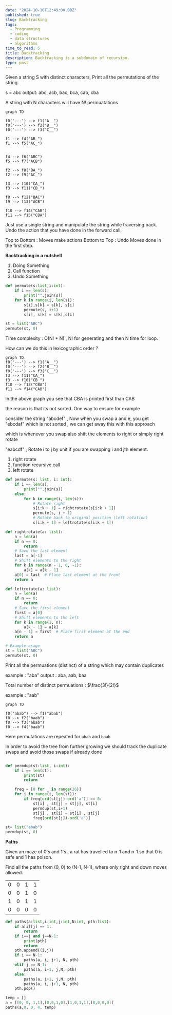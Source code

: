 ```yaml
---
date: "2024-10-10T12:49:00.00Z"
published: true
slug: Backtracking
tags:
  - Programming
  - coding
  - data structures
  - algorithms
time_to_read: 5
title: Backtracking
description: Backtracking is a subdomain of recursion.
type: post
---
```


Given a string S with distinct characters, Print all the
permutations of the string.

s = abc
output: abc, acb, bac, bca, cab, cba

A string with N characters will have N! permuatations

```mermaid
graph TD

f0('---') --> f1("A__")
f0('---') --> f2("B__")
f0('---') --> f3("C__")

f1 --> f4("AB_")
f1 --> f5("AC_")


f4 --> f6("ABC")
f5 --> f7("ACB")

f2 --> f8("BA_")
f2 --> f9("AC_")

f3 --> f10("CA_")
f3 --> f11("CB_")

f8 --> f12("BAC")
f9 --> f13("ACB")

f10 --> f14("CAB")
f11 --> f15("CBA")
```

Just use a single string and manipulate the string while traversing
back. Undo the action that you have done in the forward call.

Top to Bottom : Moves make actions
Bottom to Top : Undo Moves done in the first step.

**Backtracking in a nutshell**

1. Doing Something
2. Call function
3. Undo Something

```python
def permute(s:list,i:int):
    if i == len(s):
        print("".join(s))
    for k in range(i, len(s)):
        s[i],s[k] = s[k], s[i]
        permute(s, i+1)
        s[i], s[k] = s[k],s[i]

st = list("ABC")
permute(st, 0)

```

Time complexity : O(N! \* N) , N! for generating and then N time for loop.

How can we do this in lexicographic order ?

```mermaid
graph TD
f0('---') --> f1("A__")
f0('---') --> f2("B__")
f0('---') --> f3("C__")
f3 --> f11("CA_")
f3 --> f10("CB_")
f10 --> f13("CBA")
f11 --> f14("CAB")
```

In the above graph you see that CBA is printed first than CAB

the reason is that its not sorted. One way to ensure for example

consider the string "abcdef" , Now when you swap a and e, you get
"ebcdaf" which is not sorted , we can get away this with this approach

which is whenever you swap also shift the elements to right or simply right rotate

"eabcdf" , Rotate i to j by unit if you are swapping i and jth element.

1. right rotate
2. function recursive call
3. left rotate

```python
def permute(s: list, i: int):
    if i == len(s):
        print("".join(s))
    else:
        for k in range(i, len(s)):
            # Rotate right
            s[i:k + 1] = rightrotate(s[i:k + 1])
            permute(s, i + 1)
            # Rotate back to original position (left rotation)
            s[i:k + 1] = leftrotate(s[i:k + 1])

def rightrotate(a: list):
    n = len(a)
    if n == 0:
        return
    # Save the last element
    last = a[-1]
    # Shift elements to the right
    for k in range(n - 1, 0, -1):
        a[k] = a[k - 1]
    a[0] = last  # Place last element at the front
    return a

def leftrotate(a: list):
    n = len(a)
    if n == 0:
        return
    # Save the first element
    first = a[0]
    # Shift elements to the left
    for k in range(1, n):
        a[k - 1] = a[k]
    a[n - 1] = first  # Place first element at the end
    return a

# Example usage
st = list("ABC")
permute(st, 0)
```

Print all the permuations (distinct) of a string which may contain duplicates

example : "aba"
output : aba, aab, baa

Total number of distinct permuations : $\frac{3!}{2!}$

example : "aab"

```mermaid
graph TD

f0("abab") --> f1("abab")
f0 --> f2("baab")
f0 --> f3("abab")
f0 --> f4("baab")
```

Here permutations are repeated for `abab` and `baab`

In order to avoid the tree from further growing we should track
the duplicate swaps and avoid those swaps if already done

```python

def permdup(st:list, i:int):
    if i == len(st):
        print(st)
        return

    freq = [0 for _ in range(26)]
    for j in range(i, len(st)):
        if freq[ord(st[j])-ord('a')] == 0:
            st[i] , st[j] = st[j], st[i]
            permdup(st,i+1)
            st[j] , st[i] = st[i] , st[j]
            freq[ord(st[j])-ord('a')]

st= list("abab")
permdup(st, 0)
```

**Paths**

Given an maze of 0's and 1's , a rat has travelled to n-1 and n-1
so that 0 is safe and 1 has poison.

Find all the paths from (0, 0) to (N-1, N-1), where only right
and down moves allowed.

<table>
    <tr>
        <td>0</td>
        <td>0</td>
        <td>1</td>
        <td>1</td>
    </tr>
<tr>
        <td>0</td>
        <td>0</td>
        <td>1</td>
        <td>0</td>
    </tr>
<tr>
        <td>1</td>
        <td>0</td>
        <td>1</td>
        <td>1</td>
    </tr>
<tr>
        <td>0</td>
        <td>0</td>
        <td>0</td>
        <td>0</td>
    </tr>

</table>

```python
def paths(a:list,i:int,j:int,N:int, pth:list):
    if a[i][j] == 1:
        return
    if i==j and j==N-1:
        print(pth)
        return
    pth.append((i,j))
    if i == N-1:
        paths(a, i, j+1, N, pth)
    elif j == N-1:
        paths(a, i+1, j,N, pth)
    else:
        paths(a, i+1, j,N, pth)
        paths(a, i, j+1, N, pth)
    pth.pop()

temp = []
a = [[0, 0, 1,1],[0,0,1,0],[1,0,1,1],[0,0,0,0]]
paths(a,0, 0, 4, temp)
```
